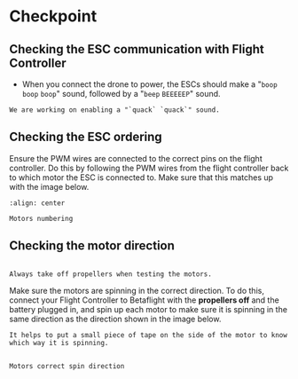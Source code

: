 # Checkpoint

## Checking the ESC communication with Flight Controller

- When you connect the drone to power, the ESCs should make a "`boop` `boop` `boop`" sound, followed by a "`beep` `BEEEEEP`" sound.

```{admonition} Joke
We are working on enabling a "`quack` `quack`" sound.
```

## Checking the ESC ordering

Ensure the PWM wires are connected to the correct pins on the flight controller. Do this by following the PWM wires from the flight controller back to which motor the ESC is connected to. Make sure that this matches up with the image below.


```{figure} ../_images/fc-betaflight/motors_numbering.png
:align: center

Motors numbering
``` 
## Checking the motor direction

```{danger}

Always take off propellers when testing the motors.

```

Make sure the motors are spinning in the correct direction. To do this, connect your Flight Controller to Betaflight with the **propellers off** and the battery plugged in, and spin up each motor to make sure it is spinning in the same direction as the direction shown in the image below.

```{tip}
It helps to put a small piece of tape on the side of the motor to know which way it is spinning.
```

```{figure} ../_images/fc-betaflight/motors_spin_direction.png

Motors correct spin direction
```